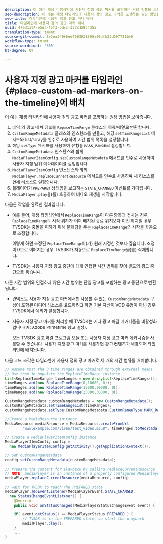 ```yaml
---
description: 이 예는 재생 타임라인에 사용자 정의 광고 마커를 포함하는 권장 방법을 보여줍니다.
seo-description: 이 예는 재생 타임라인에 사용자 정의 광고 마커를 포함하는 권장 방법을 보여줍니다.
seo-title: 타임라인에 사용자 정의 광고 마커 배치
title: 타임라인에 사용자 정의 광고 마커 배치
uuid: 47e31a97-e5da-46f3-bdcc-327c159c4355
translation-type: tm+mt
source-git-commit: 2a6ea34968ee7085931f99a24dfb23d097721b89
workflow-type: tm+mt
source-wordcount: '360'
ht-degree: 0%

---
```



# 사용자 지정 광고 마커를 타임라인 {#place-custom-ad-markers-on-the-timeline}에 배치

이 예는 재생 타임라인에 사용자 정의 광고 마커를 포함하는 권장 방법을 보여줍니다.

1. 대역 외 광고 배치 정보를 `RepaceTimeRange` 클래스의 목록/배열로 변환합니다.
1. `CustomRangeMetadata` 클래스의 인스턴스를 만들고, 해당 `setTimeRangeList` 메서드와 list/array를 인수로 사용하여 시간 범위 목록을 설정합니다.
1. 해당 `setType` 메서드를 사용하여 유형을 `MARK_RANGE`로 설정합니다.
1. `CustomRangeMetadata` 인스턴스와 함께 `MediaPlayerItemConfig.setCustomRangeMetadata` 메서드를 인수로 사용하여 사용자 지정 범위 메타데이터를 설정합니다.
1. `MediaPlayerItemConfig` 인스턴스와 함께 `MediaPlayer.replaceCurrentResource` 메서드를 인수로 사용하여 새 리소스를 현재 리소스로 설정합니다.
1. 플레이어가 `PREPARED` 상태임을 보고하는 `STATE_CHANGED` 이벤트를 기다립니다.
1. `MediaPlayer.play`을(를) 호출하여 비디오 재생을 시작합니다.

다음은 작업을 완료한 결과입니다.

* 예를 들어, 재생 타임라인에서 `ReplaceTimeRange`이 다른 항목과 겹치는 경우, `ReplaceTimeRange`의 시작 위치가 이미 배치된 종료 위치보다 이전 위치일 경우 TVSDK는 충돌을 피하기 위해 불쾌감을 주는 `ReplaceTimeRange`의 시작을 자동으로 조정합니다.

   이렇게 하면 조정된 `ReplaceTimeRange`이(가) 원래 지정한 것보다 짧습니다. 조정이 0으로 이어지는 경우 TVSDK가 자동으로 `ReplaceTimeRange`을(를) 삭제합니다.

* TVSDK는 사용자 지정 광고 중단에 대해 인접한 시간 범위를 찾아 별도의 광고 중단으로 묶습니다.

다른 시간 범위와 인접하지 않은 시간 범위는 단일 광고를 포함하는 광고 중단으로 변환됩니다.

* 컨텍스트 사용자 지정 광고 마커에서만 사용할 수 있는 `CustomRangeMetadata` 구성이 포함된 미디어 리소스를 로드하려고 하면 기본 자산이 VOD 유형이 아닌 경우 TVSDK에서 예외가 발생합니다.

* 사용자 지정 광고 마커를 처리할 때 TVSDK는 기타 광고 해결 메커니즘을 비활성화합니다(예: Adobe Primetime 광고 결정).

   모든 TVSDK 광고 해결 프로그램 모듈 또는 사용자 지정 광고 마커 메커니즘을 사용할 수 있습니다. 사용자 지정 광고 마커를 사용하면 광고 컨텐츠가 해결되어 타임라인에 배치됩니다.

다음 코드 조각은 타임라인에 사용자 정의 광고 마커로 세 개의 시간 범위를 배치합니다.

```java
// Assume that the 3 time ranges are obtained through external means 
// Use them to populate the ReplaceTimeRange instance 
List<ReplaceTimeRange> timeRanges = new ArrayList<ReplaceTimeRange>(); 
timeRanges.add(new ReplaceTimeRange(0,10000, 0)); 
timeRanges.add(new ReplaceTimeRange(15000,20000, 0)); 
timeRanges.add(new ReplaceTimeRange(25000,30000, 0)); 
 
CustomRangeMetadata customRangeMetadata = new CustomRangeMetadata(); 
customRangeMetadata.setTimeRangeList(timeRanges); 
customRangeMetadata.setType(CustomRangeMetadata.CustomRangeType.MARK_RANGE); 
 
//Create a MediaResource instance 
MediaResource mediaResource = MediaResource.createFromUrl( 
        "www.example.com/video/test_video.m3u8", timeRanges.toMedatada(null)); 
 
// Create a MediaPlayerItemConfig instance 
MediaPlayerItemConfig config =  
  new MediaPlayerItemConfig(getActivity().getApplicationContext()); 
 
// Set customRangeMetadata 
config.setCustomRangeMetadata(customRangeMetadata); 
 
// Prepare the content for playback by calling replaceCurrentResource 
// NOTE: mediaPlayer is an instance of a properly configured MediaPlayer  
mediaPlayer.replaceCurrentResource(mediaResource, config); 
 
// wait for TVSDK to reach the PREPARED state 
mediaPlayer.addEventListener(MediaPlayerEvent.STATE_CHANGED,  
  new StatusChangeEventListener() { 
    @Override 
    public void onStatusChanged(MediaPlayerStatusChangeEvent event) { 
 
    if( event.getStatus() == MediaPlayerStatus.PREPARED ) { 
        // TVSDK is in the PREPARED state, so start the playback  
        mediaPlayer.play(); 
    } 
    ... 
}
```
